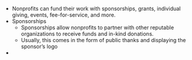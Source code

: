 - Nonprofits can fund their work with sponsorships, grants, individual giving, events, fee-for-service, and more.
- Sponsorships
	- Sponsorships allow nonprofits to partner with other reputable organizations to receive funds and in-kind donations.
	- Usually, this comes in the form of public thanks and displaying the sponsor’s logo
-